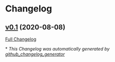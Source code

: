 # Changelog

## [v0.1](https://github.com/jason-upchurch/shined/tree/v0.1) (2020-08-08)

[Full Changelog](https://github.com/jason-upchurch/shined/compare/44303736771c3580e3861df618eb7fa78642b80e...v0.1)



\* *This Changelog was automatically generated by [github_changelog_generator](https://github.com/github-changelog-generator/github-changelog-generator)*
